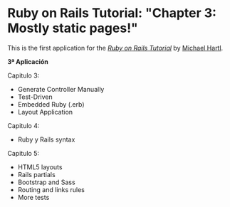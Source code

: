 # Ruby on Rails Tutorial: "Chapter 3: Mostly static pages!"

This is the first application for the
[*Ruby on Rails Tutorial*](http://www.railstutorial.org/)
by [Michael Hartl](http://www.michaelhartl.com/).

**3ª Aplicación**

Capitulo 3:

* Generate Controller Manually
* Test-Driven
* Embedded Ruby (.erb)
* Layout Application

Capitulo 4:

* Ruby y Rails syntax

Capitulo 5:

* HTML5 layouts
* Rails partials
* Bootstrap and Sass
* Routing and links rules
* More tests